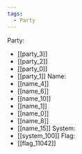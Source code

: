 ```yaml
---
tags:
  - Party
---
```

Party:
- [[party_3]]
- [[party_2]]
- [[party_0]]
- [[party_1]]
Name:
- [[name_4]]
- [[name_6]]
- [[name_10]]
- [[name_1]]
- [[name_0]]
- [[name_8]]
- [[name_15]]
System:
- [[system_100]]
Flag:
- [[flag_11042]]
